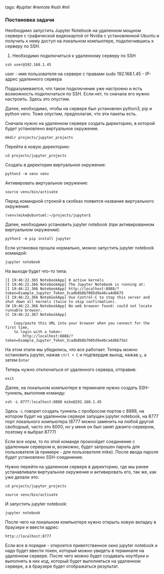 tags: #jupiter #remote #ssh #ml 

### Постановка задачи

Необходимо запустить Jupyter Notebook на удаленном мощном сервере с графической видеокартой от Nvidia с установленной Ubuntu и получить к нему доступ на локальном компьютере, подключившись к серверу по SSH.

1. Необходимо подключиться к удаленному серверу по SSH

```shell
ssh user@192.168.1.45
```

user - имя пользователя на сервере с правами sudo
192.168.1.45 - IP-адрес удаленного сервера

Подразумевается, что такое подключение уже настроено и есть возможность подключаться по SSH. Если нет, то сначала его нужно настроить. Здесь это опустим.

Далее, необходимо, чтобы на сервере был установлен python3, pip и python venv. Тоже опустим, предполагая, что эти пакеты есть.

Сначала нужно на удаленном сервере создать директорию, в которой будет установлено виртуальное окружение.

```shell
mkdir projects/jupyter_projects
```

Перейти в новую директорию:

```shell
cd projects/jupyter_projects
```

Создать в директории виртуальное окружение:

```shell
python3 -m venv venv
```

Активировать виртуальное окружение:

```shell
source venv/bin/activate
```

Перед командной строкой в скобках появится название виртуального окружения:

```
(venv)mike@ubuntuml:~/projects/jupyter$
```

Далее, необходимо установить jupyter notebook (при активированном виртуальном окружении):

```shell
python3 -m pip install jupyter
```

Если установка прошла нормально, можно запустить jupyter notebook командой:

```shell
jupyter notebook
```

На выходе будет что-то типа:

```output
[I 19:46:22.365 NotebookApp] 0 active kernels
[I 19:46:22.366 NotebookApp] The Jupyter Notebook is running at:
[I 19:46:22.366 NotebookApp] http://localhost:8888/?token=Example_Jupyter_Token_3cadb8b8b7005d9a46ca4d6675
[I 19:46:22.366 NotebookApp] Use Control-C to stop this server and shut down all kernels (twice to skip confirmation).
[W 19:46:22.366 NotebookApp] No web browser found: could not locate runnable browser.
[C 19:46:22.367 NotebookApp]

    Copy/paste this URL into your browser when you connect for the first time,
    to login with a token:
        http://localhost:8888/?token=Example_Jupyter_Token_3cadb8b8b7005d9a46ca4d6675&t
```

На этом этапе мы убедились, что все работает. Теперь можно остановить jupyter, нажав `ctrl + С` и подтвердив выход, нажав `y`, а затем `Enter`

Теперь нужно отключиться от удаленного сервера, отправив:

```shell
exit
```

Далее, на локальном компьютере в терминале нужно создать SSH-туннель, выполнив команду:

```shell
ssh -L 8777:localhost:8888 mike@192.168.1.45
```

Здесь `-L` говорит создать туннель с пробросом портов с 8888, на котором будет на удаленном сервере запущен jupyter notebook, на 8777 порт локального компьютера (8777 можно заменить на любой другой свободный, часто это 8000, но у меня он был занят джанго-сервером, поэтому я выбрал 8777)

Если все норм, то по этой команде произойдет соединение с удаленным сервером и, возможно, будет запрошен пароль для пользователя (в примере - для пользователя mike). После ввода пароля будет установлено SSH-соединение.

Нужно перейти на удаленном сервере в директорию, где мы ранее устанавливали виртуальное окружение и активировать его, так же, как уже делали это:

```shell
cd projects/jupyter_projects
```

```shell
source venv/bin/activate
```

И запустить jupyter notebook:

```shell
jupyter notebook
```

После чего на локальном компьютере нужно открыть новую вкладку в браузере и ввести адрес:

```
http://localhost:8777
```

Если все в порядке - откроется приветственное окно jupyter notebook и надо будет ввести токен, который можно увидеть в терминале на удаленном сервере. После чего можно будет создавать ноутбуки и выполнять в них код, который будет выполняться на удаленном сервере, а в браузере будет отображаться результат.